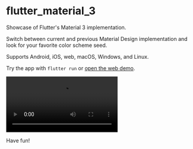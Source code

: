 # flutter_material_3

Showcase of Flutter's Material 3 implementation.

Switch between current and previous Material Design implementation and look for your favorite color scheme seed.

Supports Android, iOS, web, macOS, Windows, and Linux.

Try the app with `flutter run` or [open the web demo](https://flutter-material-3.web.app/).

![Showcase showcase](docs/showcase.mov)

Have fun!
